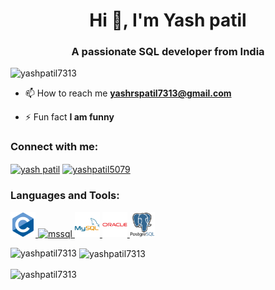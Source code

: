 <h1 align="center">Hi 👋, I'm Yash patil</h1>
<h3 align="center">A passionate SQL developer from India</h3>




<p align="left"> <img src="https://komarev.com/ghpvc/?username=yashpatil7313&label=Profile%20views&color=0e75b6&style=flat" alt="yashpatil7313" /> </p>

- 📫 How to reach me **yashrspatil7313@gmail.com**

- ⚡ Fun fact **I am funny**

<h3 align="left">Connect with me:</h3>
<p align="left">
<a href="https://linkedin.com/in/yash patil" target="blank"><img align="center" src="https://raw.githubusercontent.com/rahuldkjain/github-profile-readme-generator/master/src/images/icons/Social/linked-in-alt.svg" alt="yash patil" height="30" width="40" /></a>
<a href="https://instagram.com/yashpatil5079" target="blank"><img align="center" src="https://raw.githubusercontent.com/rahuldkjain/github-profile-readme-generator/master/src/images/icons/Social/instagram.svg" alt="yashpatil5079" height="30" width="40" /></a>
</p>

<h3 align="left">Languages and Tools:</h3>
<p align="left"> <a href="https://www.cprogramming.com/" target="_blank" rel="noreferrer"> <img src="https://raw.githubusercontent.com/devicons/devicon/master/icons/c/c-original.svg" alt="c" width="40" height="40"/> </a> <a href="https://www.microsoft.com/en-us/sql-server" target="_blank" rel="noreferrer"> <img src="https://www.svgrepo.com/show/303229/microsoft-sql-server-logo.svg" alt="mssql" width="40" height="40"/> </a> <a href="https://www.mysql.com/" target="_blank" rel="noreferrer"> <img src="https://raw.githubusercontent.com/devicons/devicon/master/icons/mysql/mysql-original-wordmark.svg" alt="mysql" width="40" height="40"/> </a> <a href="https://www.oracle.com/" target="_blank" rel="noreferrer"> <img src="https://raw.githubusercontent.com/devicons/devicon/master/icons/oracle/oracle-original.svg" alt="oracle" width="40" height="40"/> </a> <a href="https://www.postgresql.org" target="_blank" rel="noreferrer"> <img src="https://raw.githubusercontent.com/devicons/devicon/master/icons/postgresql/postgresql-original-wordmark.svg" alt="postgresql" width="40" height="40"/> </a> </p>

<p><img align="left" src="https://github-readme-stats.vercel.app/api/top-langs?username=yashpatil7313&show_icons=true&locale=en&layout=compact" alt="yashpatil7313" /></p>

<p>&nbsp;<img align="center" src="https://github-readme-stats.vercel.app/api?username=yashpatil7313&show_icons=true&locale=en" alt="yashpatil7313" /></p>

<p><img align="center" src="https://github-readme-streak-stats.herokuapp.com/?user=yashpatil7313&" alt="yashpatil7313" /></p>


